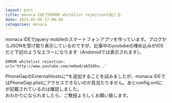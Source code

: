 ```yaml
---
layout: post
title: monaca IDEでERROR whitelist rejectionが起こる
date: 2015-05-08 17:09:50
categories: monaca
---
```

<p>monaca IDEでjquery mobileのスマートフォンアプリを作っています。ブログからJSONを受け取り表示しているのですが、記事中のyoutubeの埋め込みがiOSだと下記のようなエラーになります（Andoroidでは表示されます）。</p>

```
ERROR whitelist rejection: url='http://www.youtube.com/embed/ab5SOhu..'
```

<p>PhoneGapのExternalHostsに*を追加することを試みましたが、monaca IDEではPhoneGap.plistにアクセスできないのか見当たりません。あとconfig.xmlにが記載されているのは確認しました。<br>
おわかりになられましたら、ご教授よろしくお願い致します。</p>
